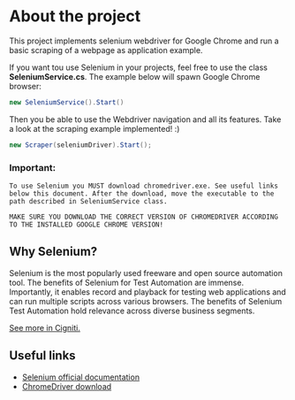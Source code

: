 # About the project

This project implements selenium webdriver for Google Chrome and run a basic scraping of a webpage as application example.

If you want tou use Selenium in your projects, feel free to use the class **SeleniumService.cs**. The example below will spawn Google Chrome browser:

```csharp
new SeleniumService().Start()
```

Then you be able to use the Webdriver navigation and all its features. Take a look at the scraping example implemented! :)

```csharp
new Scraper(seleniumDriver).Start();
```

### **Important:**
```
To use Selenium you MUST download chromedriver.exe. See useful links below this document. After the download, move the executable to the path described in SeleniumService class. 

MAKE SURE YOU DOWNLOAD THE CORRECT VERSION OF CHROMEDRIVER ACCORDING TO THE INSTALLED GOOGLE CHROME VERSION!
```


## Why Selenium?

Selenium is the most popularly used freeware and open source automation tool. The benefits of Selenium for Test Automation are immense. Importantly, it enables record and playback for testing web applications and can run multiple scripts across various browsers. The benefits of Selenium Test Automation hold relevance across diverse business segments.

[See more in Cigniti.](https://www.cigniti.com/blog/10-benefits-selenium-test-automation-publishing/)


## Useful links

 - [Selenium official documentation](https://www.selenium.dev/documentation/)
 - [ChromeDriver download](https://chromedriver.chromium.org/downloads)